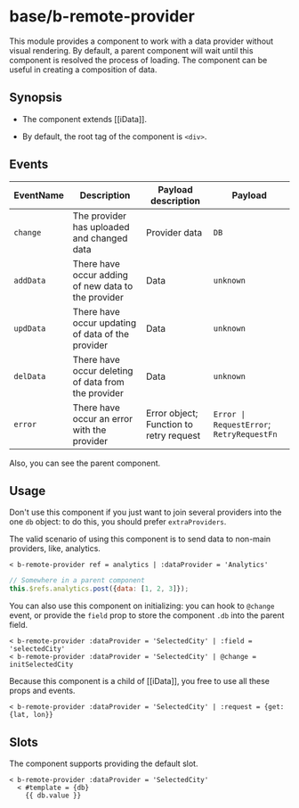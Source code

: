 # base/b-remote-provider

This module provides a component to work with a data provider without visual rendering.
By default, a parent component will wait until this component is resolved the process of loading.
The component can be useful in creating a composition of data.

## Synopsis

* The component extends [[iData]].

* By default, the root tag of the component is `<div>`.

## Events

| EventName     | Description                                            | Payload description                     | Payload                                   |
| ------------- | ------------------------------------------------------ | --------------------------------------- | ----------------------------------------- |
| `change`      | The provider has uploaded and changed data             | Provider data                           | `DB`                                      |
| `addData`     | There have occur adding of new data to the provider    | Data                                    | `unknown`                                 |
| `updData`     | There have occur updating of data of the provider      | Data                                    | `unknown`                                 |
| `delData`     | There have occur deleting of data from the provider    | Data                                    | `unknown`                                 |
| `error`       | There have occur an error with the provider            | Error object; Function to retry request | `Error \| RequestError`; `RetryRequestFn` |

Also, you can see the parent component.

## Usage

Don't use this component if you just want to join several providers into the one `db` object: to do this, you should prefer `extraProviders`.

The valid scenario of using this component is to send data to non-main providers, like, analytics.

```
< b-remote-provider ref = analytics | :dataProvider = 'Analytics'
```

```js
// Somewhere in a parent component
this.$refs.analytics.post({data: [1, 2, 3]});
```

You can also use this component on initializing: you can hook to `@change` event, or provide the `field` prop to store the component `.db` into the parent field.

```
< b-remote-provider :dataProvider = 'SelectedCity' | :field = 'selectedCity'
< b-remote-provider :dataProvider = 'SelectedCity' | @change = initSelectedCity
```

Because this component is a child of [[iData]], you free to use all these props and events.

```
< b-remote-provider :dataProvider = 'SelectedCity' | :request = {get: {lat, lon}}
```

## Slots

The component supports providing the default slot.

```
< b-remote-provider :dataProvider = 'SelectedCity'
  < #template = {db}
    {{ db.value }}
```
